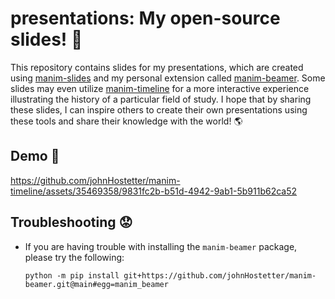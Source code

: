# presentations: My open-source slides! :tada:
This repository contains slides for my presentations, which are created using 
[manim-slides](https://github.com/jeertmans/manim-slides) and my personal extension called 
[manim-beamer](https://github.com/johnHostetter/manim-beamer). Some slides may even utilize 
[manim-timeline](https://github.com/johnHostetter/manim-timeline) for a more interactive experience 
illustrating the history of a particular field of study. I hope that by sharing these slides,
I can inspire others to create their own presentations using these tools and share their knowledge 
with the world! :earth_americas:

## Demo :movie_camera:
https://github.com/johnHostetter/manim-timeline/assets/35469358/9831fc2b-b51d-4942-9ab1-5b911b62ca52

## Troubleshooting :worried:
- If you are having trouble with installing the `manim-beamer` package, please try the following:

  `
  python -m pip install git+https://github.com/johnHostetter/manim-beamer.git@main#egg=manim_beamer
  `

